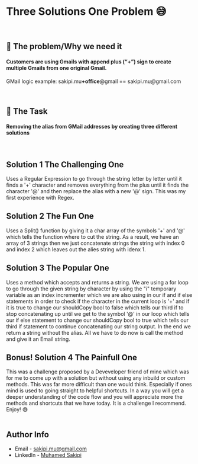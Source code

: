 
# Three Solutions One Problem :sweat_smile: 
<br/>

## 🔹 The problem/Why we need it

#### Customers are using Gmails with append plus (“+”) sign to create multiple Gmails from one original Gmail.

GMail logic example: sakipi.mu<strong>+office</strong>@gmail == sakipi.mu<em>@</em>gmail.com 

<br/>

## 🔹 The Task

#### Removing the alias from GMail addresses by creating three different solutions
<br/>

## Solution 1 The Challenging One

Uses a Regular Expression to go through the string letter by letter until it finds a '+' character and removes everything from the plus until it finds 
the character '@' and then replace the alias with a new '@' sign. This was my first experience with Regex.

## Solution 2 The Fun One

Uses a Split() function by giving it a char array of the symbols '+' and '@' which tells the function where to cut the string. As a result, we have an array of 3 strings then 
we just concatenate strings the string with index 0 and index 2 which leaves out the alies string with idenx 1.


## Solution 3 The Popular One

Uses a method which accepts and returns a string. We are using a for loop to go through the given string by character by using the "i" temporary variable as an index incrementer
which we are also using in our if and if else statements in order to check if the character in the current loop is '+' and if it is true to change our shouldCopy bool to false 
which tells our third if to stop concatenating up until we get to the symbol '@' in our loop which tells our if else statement to change our shouldCopy bool to true 
which tells our third if statement to continue concatenating our string output. In the end we return a string without the alias. All we have to do now is call the method and 
give it an Email string.
 

## Bonus! Solution 4 The Painfull One
This was a challenge proposed by a Deveveloper friend of mine which was for me to come up with a solution but without using any inbuild or custom methods. 
This was far more difficult than one would think. Especially if ones mind is used to going straight to helpful shortcuts. In a way you will get a deeper understanding of 
the code flow and you will appreciate more the methods and shortcuts that we have today. It is a challenge I recommend. Enjoy! :sweat_smile:  
<br/>

## Author Info

- Email - [sakipi.mu@gmail.com](mailto:sakipi.mu@gmail.com)
- LinkedIn - [Muhamed Sakipi](https://www.linkedin.com/in/muhamed-sakipi)
